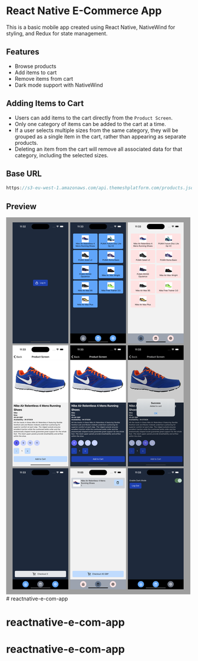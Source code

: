 # React Native E-Commerce App
This is a basic mobile app created using React Native, NativeWind for styling, and Redux for state management.

## Features
- Browse products
- Add items to cart
- Remove items from cart
- Dark mode support with NativeWind

## Adding Items to Cart
* Users can add items to the cart directly from the  `Product Screen`.
* Only one category of items can be added to the cart at a time.
* If a user selects multiple sizes from the same category, they will be grouped as a single item in the cart, rather than appearing as separate products.
* Deleting an item from the cart will remove all associated data for that category, including the selected sizes.

## Base URL
```js
https://s3-eu-west-1.amazonaws.com/api.themeshplatform.com/products.json
```
## Preview

![](/images/image.png)# reactnative-e-com-app
# reactnative-e-com-app
# reactnative-e-com-app
